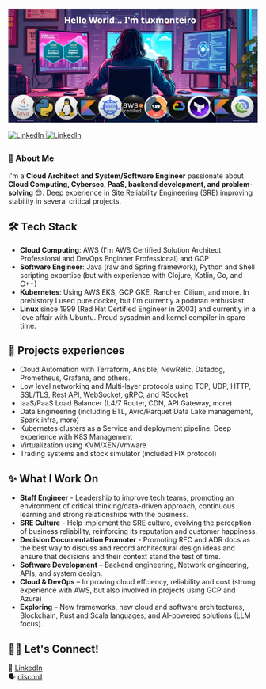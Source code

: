 ![welcome](assets/banner.png)

<a href="https://linkedin.com/in/marcelotmonteiro" target="_blank">
<img src="https://img.shields.io/badge/linkedin-%231E77B5.svg?&style=for-the-badge&logo=linkedin&logoColor=white" alt="LinkedIn" style="margin-bottom: 5px;" />
</a>  
 <a href="https://discord.gg/6Xffe5ph" target="_blank">
<img src="https://img.shields.io/badge/discord-%231E77B5.svg?&style=for-the-badge&logo=linkedin&logoColor=white" alt="LinkedIn" style="margin-bottom: 5px;" />
</a>  
 

### 🗿 About Me  

I'm a **Cloud Architect and System/Software Engineer** passionate about **Cloud Computing, Cybersec, PaaS, backend development, and problem-solving** 😎. Deep experience in Site Reliability Engineering (SRE) improving stability in several critical projects.

## 🛠️ Tech Stack  

- **Cloud Computing**: AWS (I'm AWS Certified Solution Architect Professional and DevOps Enginner Professional) and GCP
- **Software Engineer**: Java (raw and Spring framework), Python and Shell scripting expertise (but with experience with Clojure, Kotlin, Go, and C++)
- **Kubernetes**: Using AWS EKS, GCP GKE, Rancher, Cilium, and more. In prehistory I used pure docker, but I'm currently a podman enthusiast.
- **Linux** since 1999 (Red Hat Certified Engineer in 2003) and currently in a love affair with Ubuntu. Proud sysadmin and kernel compiler in spare time.

## 🎯 Projects experiences

- Cloud Automation with Terraform, Ansible, NewRelic, Datadog, Prometheus, Grafana, and others.
- Low level networking and Multi-layer protocols using TCP, UDP, HTTP, SSL/TLS, Rest API, WebSocket, gRPC, and RSocket
- IaaS/PaaS Load Balancer (L4/7 Router, CDN, API Gateway, more)
- Data Engineering (including ETL, Avro/Parquet Data Lake management, Spark infra, more)
- Kubernetes clusters as a Service and deployment pipeline. Deep experience with K8S Management
- Virtualization using KVM/XEN/Vmware
- Trading systems and stock simulator (included FIX protocol)

## ✨ What I Work On  

- **Staff Engineer** - Leadership to improve tech teams, promoting an environment of critical thinking/data-driven approach, continuous learning and strong relationships with the business.
- **SRE Culture** - Help implement the SRE culture, evolving the perception of business reliability, reinforcing its reputation and customer happiness.
- **Decision Documentation Promoter** - Promoting RFC and ADR docs as the best way to discuss and record architectural design ideas and ensure that decisions and their context stand the test of time.
- **Software Development** – Backend engineering, Network engineering, APIs, and system design.
- **Cloud & DevOps** – Improving cloud effciency, reliability and cost (strong experience with AWS, but also involved in projects using GCP and Azure)
- **Exploring** – New frameworks, new cloud and software architectures, Blockchain, Rust and Scala languages, and AI-powered solutions (LLM focus).  

## 🤜🤛 Let's Connect!  

💼 [LinkedIn](https://linkedin.com/in/marcelotmonteiro)  
🗣️ [discord](https://discord.gg/6Xffe5ph)
